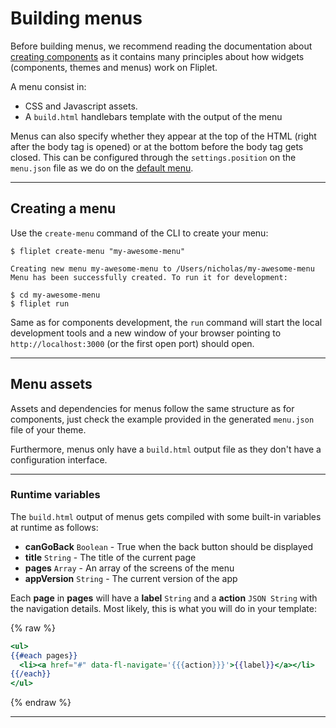 # Building menus

Before building menus, we recommend reading the documentation about [creating components](Building-components.md) as it contains many principles about how widgets (components, themes and menus) work on Fliplet.

A menu consist in:
- CSS and Javascript assets.
- A `build.html` handlebars template with the output of the menu


Menus can also specify whether they appear at the top of the HTML (right after the body tag is opened) or at the bottom before the body tag gets closed. This can be configured through the `settings.position` on the `menu.json` file as we do on the [default menu](https://github.com/Fliplet/fliplet-menu-default/blob/master/menu.json#L22).

---

## Creating a menu

Use the `create-menu` command of the CLI to create your menu:

```
$ fliplet create-menu "my-awesome-menu"

Creating new menu my-awesome-menu to /Users/nicholas/my-awesome-menu
Menu has been successfully created. To run it for development:

$ cd my-awesome-menu
$ fliplet run
```

Same as for components development, the `run` command will start the local development tools and a new window of your browser pointing to `http://localhost:3000` (or the first open port) should open.

---

## Menu assets

Assets and dependencies for menus follow the same structure as for components, just check the example provided in the generated `menu.json` file of your theme.

Furthermore, menus only have a `build.html` output file as they don't have a configuration interface.

---

### Runtime variables

The `build.html` output of menus gets compiled with some built-in variables at runtime as follows:

- **canGoBack** `Boolean` - True when the back button should be displayed
- **title** `String` - The title of the current page
- **pages** `Array` - An array of the screens of the menu
- **appVersion** `String` - The current version of the app

Each **page** in **pages** will have a **label** `String` and a **action** `JSON String` with the navigation details. Most likely, this is what you will do in your template:

{% raw %}
```handlebars
<ul>
{{#each pages}}
  <li><a href="#" data-fl-navigate='{{{action}}}'>{{label}}</a></li>
{{/each}}
</ul>
```
{% endraw %}

---